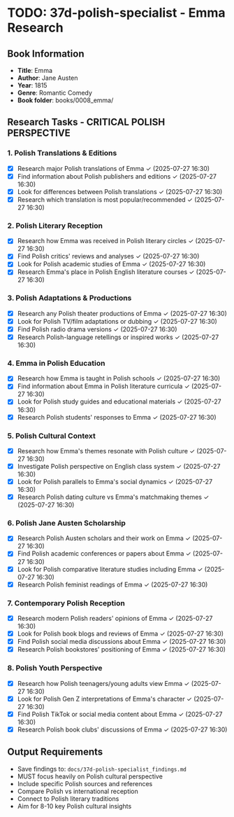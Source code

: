 # TODO: 37d-polish-specialist - Emma Research

## Book Information
- **Title**: Emma
- **Author**: Jane Austen
- **Year**: 1815
- **Genre**: Romantic Comedy
- **Book folder**: books/0008_emma/

## Research Tasks - CRITICAL POLISH PERSPECTIVE

### 1. Polish Translations & Editions
- [x] Research major Polish translations of Emma ✓ (2025-07-27 16:30)
- [x] Find information about Polish publishers and editions ✓ (2025-07-27 16:30)
- [x] Look for differences between Polish translations ✓ (2025-07-27 16:30)
- [x] Research which translation is most popular/recommended ✓ (2025-07-27 16:30)

### 2. Polish Literary Reception
- [x] Research how Emma was received in Polish literary circles ✓ (2025-07-27 16:30)
- [x] Find Polish critics' reviews and analyses ✓ (2025-07-27 16:30)
- [x] Look for Polish academic studies of Emma ✓ (2025-07-27 16:30)
- [x] Research Emma's place in Polish English literature courses ✓ (2025-07-27 16:30)

### 3. Polish Adaptations & Productions
- [x] Research any Polish theater productions of Emma ✓ (2025-07-27 16:30)
- [x] Look for Polish TV/film adaptations or dubbing ✓ (2025-07-27 16:30)
- [x] Find Polish radio drama versions ✓ (2025-07-27 16:30)
- [x] Research Polish-language retellings or inspired works ✓ (2025-07-27 16:30)

### 4. Emma in Polish Education
- [x] Research how Emma is taught in Polish schools ✓ (2025-07-27 16:30)
- [x] Find information about Emma in Polish literature curricula ✓ (2025-07-27 16:30)
- [x] Look for Polish study guides and educational materials ✓ (2025-07-27 16:30)
- [x] Research Polish students' responses to Emma ✓ (2025-07-27 16:30)

### 5. Polish Cultural Context
- [x] Research how Emma's themes resonate with Polish culture ✓ (2025-07-27 16:30)
- [x] Investigate Polish perspective on English class system ✓ (2025-07-27 16:30)
- [x] Look for Polish parallels to Emma's social dynamics ✓ (2025-07-27 16:30)
- [x] Research Polish dating culture vs Emma's matchmaking themes ✓ (2025-07-27 16:30)

### 6. Polish Jane Austen Scholarship
- [x] Research Polish Austen scholars and their work on Emma ✓ (2025-07-27 16:30)
- [x] Find Polish academic conferences or papers about Emma ✓ (2025-07-27 16:30)
- [x] Look for Polish comparative literature studies including Emma ✓ (2025-07-27 16:30)
- [x] Research Polish feminist readings of Emma ✓ (2025-07-27 16:30)

### 7. Contemporary Polish Reception
- [x] Research modern Polish readers' opinions of Emma ✓ (2025-07-27 16:30)
- [x] Look for Polish book blogs and reviews of Emma ✓ (2025-07-27 16:30)
- [x] Find Polish social media discussions about Emma ✓ (2025-07-27 16:30)
- [x] Research Polish bookstores' positioning of Emma ✓ (2025-07-27 16:30)

### 8. Polish Youth Perspective
- [x] Research how Polish teenagers/young adults view Emma ✓ (2025-07-27 16:30)
- [x] Look for Polish Gen Z interpretations of Emma's character ✓ (2025-07-27 16:30)
- [x] Find Polish TikTok or social media content about Emma ✓ (2025-07-27 16:30)
- [x] Research Polish book clubs' discussions of Emma ✓ (2025-07-27 16:30)

## Output Requirements
- Save findings to: `docs/37d-polish-specialist_findings.md`
- MUST focus heavily on Polish cultural perspective
- Include specific Polish sources and references
- Compare Polish vs international reception
- Connect to Polish literary traditions
- Aim for 8-10 key Polish cultural insights